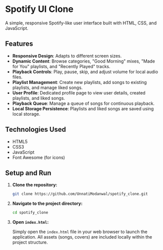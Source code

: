 # Spotify UI Clone

A simple, responsive Spotify-like user interface built with HTML, CSS, and JavaScript.

## Features

*   **Responsive Design**: Adapts to different screen sizes.
*   **Dynamic Content**: Browse categories, "Good Morning" mixes, "Made for You" playlists, and "Recently Played" tracks.
*   **Playback Controls**: Play, pause, skip, and adjust volume for local audio files.
*   **Playlist Management**: Create new playlists, add songs to existing playlists, and manage liked songs.
*   **User Profile**: Dedicated profile page to view user details, created playlists, and liked songs.
*   **Playback Queue**: Manage a queue of songs for continuous playback.
*   **Local Storage Persistence**: Playlists and liked songs are saved using local storage.

## Technologies Used

*   HTML5
*   CSS3
*   JavaScript
*   Font Awesome (for icons)

## Setup and Run

1.  **Clone the repository:**

    ```bash
    git clone https://github.com/UnnatiModanwal/spotify_clone.git
    ```

2.  **Navigate to the project directory:**

    ```bash
    cd spotify_clone
    ```

3.  **Open `index.html`:**

    Simply open the `index.html` file in your web browser to launch the application. All assets (songs, covers) are included locally within the project structure. 